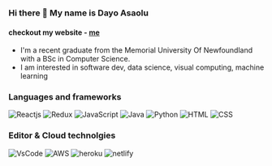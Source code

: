 ### Hi there 👋 My name is Dayo Asaolu
#### checkout my website - [me](https://dayoasaolu.com)
- I'm a recent graduate from the Memorial University Of Newfoundland with a BSc in Computer Science.
- I am interested in software dev, data science, visual computing, machine learning

### Languages and frameworks
![Reactjs](https://img.shields.io/badge/-Reactjs-ff69b4) ![Redux](https://img.shields.io/badge/-Redux-blueviolet) ![JavaScript](https://img.shields.io/badge/-JavaScript-blue) ![Java](https://img.shields.io/badge/-Java-brightgreen) ![Python](https://img.shields.io/badge/-Python-yellow) ![HTML](https://img.shields.io/badge/-HTML-orange) ![CSS](https://img.shields.io/badge/-CSS-red)

### Editor & Cloud technolgies
![VsCode](https://img.shields.io/badge/-VSCODE-brightgreen) ![AWS](https://img.shields.io/badge/-AWS-orange) ![heroku](https://shields.io/badge/-heroku-blueviolet) ![netlify](https://shields.io/badge/-netlify-darkcyan)

<!--
**DayoAsaolu/DayoAsaolu** is a ✨ _special_ ✨ repository because its `README.md` (this file) appears on your GitHub profile.

Here are some ideas to get you started:

- 🔭 I’m currently working on ...
- 🌱 I’m currently learning ...
- 👯 I’m looking to collaborate on ...
- 🤔 I’m looking for help with ...
- 💬 Ask me about ...
- 📫 How to reach me: ...
- 😄 Pronouns: ...
- ⚡ Fun fact: ...
-->
